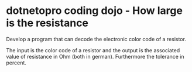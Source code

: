 # dotnetopro coding dojo - How large is the resistance

Develop a program that can decode the electronic color code of a resistor.

The input is the color code of a resistor and the output is the associated value of resistance  in Ohm (both in german). Furthermore the tolerance in percent.